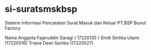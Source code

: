 # si-suratsmskbsp
Sisterm Informasi Pencatatan Surat Masuk dan Keluar PT.BSP Bunut Factory

Nama Anggota
Fajaruddin Saragi ( 17220135 )
Sindi Sintika Utami (17220516)
Triana Dewi Sartika (17220527)
